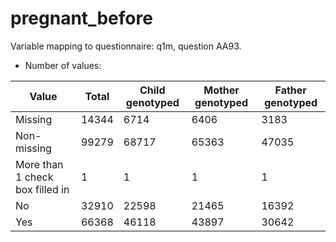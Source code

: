 # pregnant_before
Variable mapping to questionnaire: q1m, question AA93.
- Number of values:

| Value | Total | Child genotyped | Mother genotyped | Father genotyped |
| ----- | ----- | --------------- | ---------------- | ---------------- |
| Missing | 14344 | 6714 | 6406 | 3183 |
| Non-missing | 99279 | 68717 | 65363 | 47035 |
| More than 1 check box filled in | 1 | 1 | 1 |1 |
| No | 32910 | 22598 | 21465 |16392 |
| Yes | 66368 | 46118 | 43897 |30642 |



